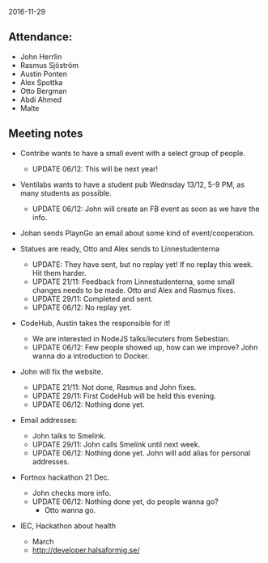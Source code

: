 2016-11-29

## Attendance:

* John Herrlin
* Rasmus Sjöström
* Austin Ponten
* Alex Spottka
* Otto Bergman
* Abdi Ahmed
* Malte

## Meeting notes

* Contribe wants to have a small event with a select group of people.
  * UPDATE 06/12: This will be next year!

* Ventilabs wants to have a student pub Wednsday 13/12, 5-9 PM, as many students as possible.
  * UPDATE 06/12: John will create an FB event as soon as we have the info.

* Johan sends PlaynGo an email about some kind of event/cooperation.

* Statues are ready, Otto and Alex sends to Linnestudenterna
  * UPDATE: They have sent, but no replay yet! If no replay this week. Hit them harder.
  * UPDATE 21/11: Feedback from Linnestudenterna, some small changes needs to be made. Otto and Alex and Rasmus fixes.
  * UPDATE 29/11: Completed and sent.
  * UPDATE 06/12: No replay yet.

* CodeHub, Austin takes the responsible for it!
  * We are interested in NodeJS talks/lecuters from Sebestian.
  * UPDATE 06/12: Few people showed up, how can we improve? John wanna do a introduction to Docker.

* John will fix the website.
  * UPDATE 21/11: Not done, Rasmus and John fixes.
  * UPDATE 29/11: First CodeHub will be held this evening.
  * UPDATE 06/12: Nothing done yet.

* Email addresses:
  * John talks to Smelink.
  * UPDATE 29/11: John calls Smelink until next week.
  * UPDATE 06/12: Nothing done yet. John will add alias for personal addresses.

* Fortnox hackathon 21 Dec.
  * John checks more info.
  * UPDATE 06/12: Nothing done yet, do people wanna go?
    * Otto wanna go.

* IEC, Hackathon about health
  * March
  * http://developer.halsaformig.se/

